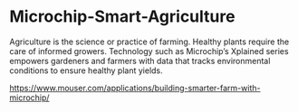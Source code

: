# Microchip-Smart-Agriculture


Agriculture is the science or practice of farming. Healthy plants require the care of informed growers. Technology such as Microchip’s Xplained series empowers gardeners and farmers with data that tracks environmental conditions to ensure healthy plant yields.

https://www.mouser.com/applications/building-smarter-farm-with-microchip/
